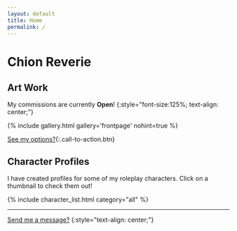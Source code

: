```yaml
---
layout: default
title: Home
permalink: /
---
```


# Chion Reverie

## Art Work

My commissions are currently <strong>Open</strong>!
{:style="font-size:125%; text-align: center;"}

{% include gallery.html gallery='frontpage' nohint=true %}

[See my options?](/commissions.html){:.call-to-action.btn}

## Character Profiles

I have created profiles for some of my roleplay characters. Click on a thumbnail to check them out!

{% include character_list.html category="all" %}

---

[Send me a message?](/contact.html)
{:style="text-align: center;"}
